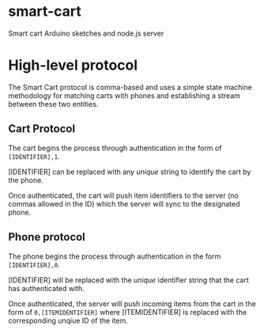 # smart-cart
Smart cart Arduino sketches and node.js server

# High-level protocol
The Smart Cart protocol is comma-based and uses a simple state machine methodology for matching carts with phones and establishing a stream between these two entities.

## Cart Protocol
The cart begins the process through authentication in the form of `[IDENTIFIER],1`.

[IDENTIFIER] can be replaced with any _unique_ string to identify the cart by the phone.

Once authenticated, the cart will push item identifiers to the server (no commas allowed in the ID) which the server will sync to the designated phone.

## Phone protocol
The phone begins the process through authentication in the form `[IDENTIFIER],0`.

[IDENTIFIER] will be replaced with the _unique_ identifier string that the cart has authenticated with.

Once authenticated, the server will push incoming items from the cart in the form of `0,[ITEMIDENTIFIER]` where [ITEMIDENTIFIER] is replaced with the corresponding unqiue ID of the item.